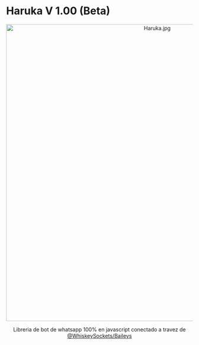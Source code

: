 # Haruka V 1.00 (Beta)
<p align="center">
  <a>
    <img src="https://i.pinimg.com/736x/5d/83/2e/5d832e6f78f35757c80be929b8f23403.jpg" alt="Haruka.jpg" width="800"/>
  </a>
</p>

<p align="center">
  Libreria de bot de whatsapp 100% en javascript conectado a travez de <a href="https://github.com/WhiskeySockets/Baileys/">@WhiskeySockets/Baileys</a>
</p>
